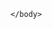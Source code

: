 <html>  
    <body>      

<script>
    fetch('https://github.com/Thiago-Ito/Thiago-Ito-Publico/blob/fbc82feadccae7e3bdd1a98455174def8e103743/modelos')
        .then(res => res.json())
        .then((out) => {
               console.log('Output: ', out);
        }).catch(err => console.error(err));
</script>
    
    </body>
</html>
